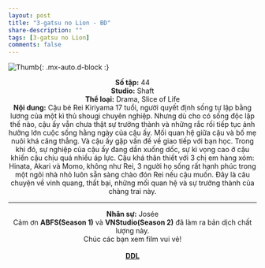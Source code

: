 ```yaml
---
layout: post
title: "3-gatsu no Lion - BD"
share-description: ""
tags: [3-gatsu no Lion]
comments: false
---
```


![Thumb](https://tpn-team.github.io/assets/img/3gatsu_thumb.jpg){: .mx-auto.d-block :}
<center>
<b>Số tập:</b> 44 <br>
<b>Studio:</b> Shaft <br>
<b>Thể loại:</b> Drama, Slice of Life <br>
<b>Nội dung:</b> Cậu bé Rei Kiriyama 17 tuổi, người quyết định sống tự lập bằng lương của một kì thủ shougi chuyên nghiệp. Nhưng dù cho có sống độc lập thế nào, cậu ấy vẫn chưa thật sự trưởng thành và những rắc rối tiếp tục ảnh hưởng lớn cuộc sống hằng ngày của cậu ấy. Mối quan hệ giữa cậu và bố mẹ nuôi khá căng thẳng. Và cậu ấy gặp vấn đề về giao tiếp với bạn học. Trong khi đó, sự nghiệp của cậu ấy đang dần xuống dốc, sự kì vọng cao ở cậu khiến cậu chịu quá nhiều áp lực. Cậu khá thân thiết với 3 chị em hàng xóm: Hinata, Akari và Momo, không như Rei, 3 người họ sống rất hạnh phúc trong một ngôi nhà nhỏ luôn sẵn sàng chào đón Rei nếu cậu muốn. Đây là câu chuyện về vinh quang, thất bại, những mối quan hệ và sự trưởng thành của chàng trai này.
 <br>

<hr>

<b>Nhân sự:</b> Josée <br>
Cảm ơn <b>ABFS(Season 1)</b> và <b>VNStudio(Season 2)</b> đã làm ra bản dịch chất lượng này. <br>
Chúc các bạn xem film vui vẻ!<br><br>
<b><a href="https://github.com/TPN-Team/TPN-Team-DDL/blob/master/3-gatsu%20no%20Lion.md">DDL</a></b> <br>
</center>
<!-- excerpt-end -->

